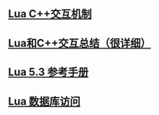 ## [Lua C++交互机制](https://blog.csdn.net/v_xchen_v/article/details/77249332)
## [Lua和C++交互总结（很详细）](https://blog.csdn.net/shun_fzll/article/details/39120965)
## [Lua 5.3 参考手册](https://cloudwu.github.io/lua53doc)
## [Lua 数据库访问](https://www.runoob.com/lua/lua-database-access.html)

